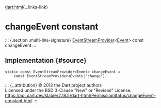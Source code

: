 [dart:html](../../dart-html/dart-html-library){._links-link}

changeEvent constant
====================

::: {.section .multi-line-signature}
[EventStreamProvider](../eventstreamprovider-class)\<[Event](../event-class)\>
const changeEvent
:::

Implementation {#source}
--------------

``` {.language-dart data-language="dart"}
static const EventStreamProvider<Event> changeEvent =
    const EventStreamProvider<Event>('change');
```

::: {._attribution}
© 2012 the Dart project authors\
Licensed under the BSD 3-Clause \"New\" or \"Revised\" License.\
<https://api.dart.dev/stable/2.18.5/dart-html/PermissionStatus/changeEvent-constant.html>
:::
